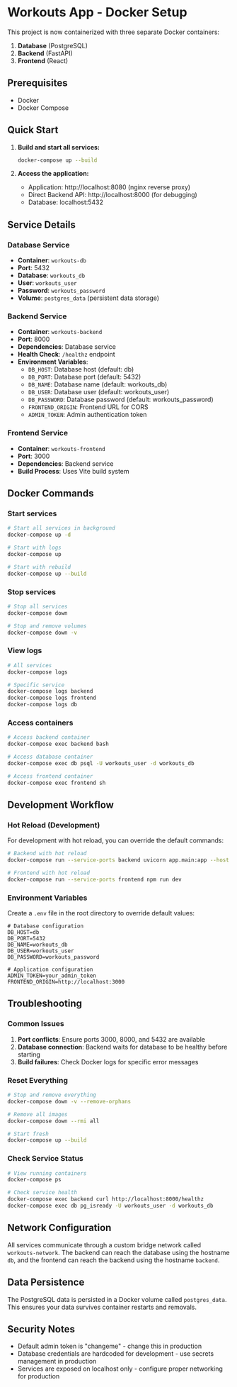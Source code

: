 # Workouts App - Docker Setup

This project is now containerized with three separate Docker containers:
1. **Database** (PostgreSQL)
2. **Backend** (FastAPI)
3. **Frontend** (React)

## Prerequisites

- Docker
- Docker Compose

## Quick Start

1. **Build and start all services:**
   ```bash
   docker-compose up --build
   ```

2. **Access the application:**
   - Application: http://localhost:8080 (nginx reverse proxy)
   - Direct Backend API: http://localhost:8000 (for debugging)
   - Database: localhost:5432

## Service Details

### Database Service
- **Container**: `workouts-db`
- **Port**: 5432
- **Database**: `workouts_db`
- **User**: `workouts_user`
- **Password**: `workouts_password`
- **Volume**: `postgres_data` (persistent data storage)

### Backend Service
- **Container**: `workouts-backend`
- **Port**: 8000
- **Dependencies**: Database service
- **Health Check**: `/healthz` endpoint
- **Environment Variables**:
  - `DB_HOST`: Database host (default: db)
  - `DB_PORT`: Database port (default: 5432)
  - `DB_NAME`: Database name (default: workouts_db)
  - `DB_USER`: Database user (default: workouts_user)
  - `DB_PASSWORD`: Database password (default: workouts_password)
  - `FRONTEND_ORIGIN`: Frontend URL for CORS
  - `ADMIN_TOKEN`: Admin authentication token

### Frontend Service
- **Container**: `workouts-frontend`
- **Port**: 3000
- **Dependencies**: Backend service
- **Build Process**: Uses Vite build system

## Docker Commands

### Start services
```bash
# Start all services in background
docker-compose up -d

# Start with logs
docker-compose up

# Start with rebuild
docker-compose up --build
```

### Stop services
```bash
# Stop all services
docker-compose down

# Stop and remove volumes
docker-compose down -v
```

### View logs
```bash
# All services
docker-compose logs

# Specific service
docker-compose logs backend
docker-compose logs frontend
docker-compose logs db
```

### Access containers
```bash
# Access backend container
docker-compose exec backend bash

# Access database container
docker-compose exec db psql -U workouts_user -d workouts_db

# Access frontend container
docker-compose exec frontend sh
```

## Development Workflow

### Hot Reload (Development)
For development with hot reload, you can override the default commands:

```bash
# Backend with hot reload
docker-compose run --service-ports backend uvicorn app.main:app --host 0.0.0.0 --port 8000 --reload

# Frontend with hot reload
docker-compose run --service-ports frontend npm run dev
```

### Environment Variables
Create a `.env` file in the root directory to override default values:

```env
# Database configuration
DB_HOST=db
DB_PORT=5432
DB_NAME=workouts_db
DB_USER=workouts_user
DB_PASSWORD=workouts_password

# Application configuration
ADMIN_TOKEN=your_admin_token
FRONTEND_ORIGIN=http://localhost:3000
```

## Troubleshooting

### Common Issues

1. **Port conflicts**: Ensure ports 3000, 8000, and 5432 are available
2. **Database connection**: Backend waits for database to be healthy before starting
3. **Build failures**: Check Docker logs for specific error messages

### Reset Everything
```bash
# Stop and remove everything
docker-compose down -v --remove-orphans

# Remove all images
docker-compose down --rmi all

# Start fresh
docker-compose up --build
```

### Check Service Status
```bash
# View running containers
docker-compose ps

# Check service health
docker-compose exec backend curl http://localhost:8000/healthz
docker-compose exec db pg_isready -U workouts_user -d workouts_db
```

## Network Configuration

All services communicate through a custom bridge network called `workouts-network`. The backend can reach the database using the hostname `db`, and the frontend can reach the backend using the hostname `backend`.

## Data Persistence

The PostgreSQL data is persisted in a Docker volume called `postgres_data`. This ensures your data survives container restarts and removals.

## Security Notes

- Default admin token is "changeme" - change this in production
- Database credentials are hardcoded for development - use secrets management in production
- Services are exposed on localhost only - configure proper networking for production




